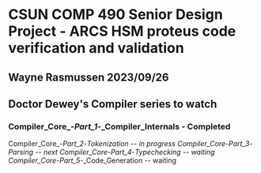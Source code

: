 # CSUN COMP 490 Senior Design Project - ARCS HSM proteus code verification and validation

## Wayne Rasmussen   2023/09/26 ##

## Doctor Dewey's Compiler series to watch ##
### Compiler_Core_-_Part_1_-_Compiler_Internals  - Completed
Compiler_Core_-_Part_2_-_Tokenization  -- in progress
Compiler_Core_-_Part_3_-_Parsing  --  next
Compiler_Core_-_Part_4_-_Typechecking  -- waiting
Compiler_Core_-_Part_5_-_Code_Generation  -- waiting
